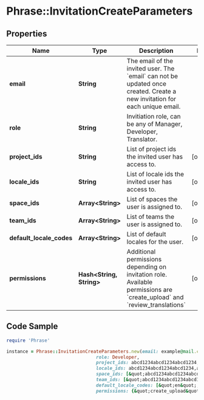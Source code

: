 # Phrase::InvitationCreateParameters

## Properties

Name | Type | Description | Notes
------------ | ------------- | ------------- | -------------
**email** | **String** | The email of the invited user. The &#x60;email&#x60; can not be updated once created. Create a new invitation for each unique email. | 
**role** | **String** | Invitiation role, can be any of Manager, Developer, Translator. | 
**project_ids** | **String** | List of project ids the invited user has access to. | [optional] 
**locale_ids** | **String** | List of locale ids the invited user has access to. | [optional] 
**space_ids** | **Array&lt;String&gt;** | List of spaces the user is assigned to. | [optional] 
**team_ids** | **Array&lt;String&gt;** | List of teams the user is assigned to. | [optional] 
**default_locale_codes** | **Array&lt;String&gt;** | List of default locales for the user. | [optional] 
**permissions** | **Hash&lt;String, String&gt;** | Additional permissions depending on invitation role. Available permissions are &#x60;create_upload&#x60; and &#x60;review_translations&#x60; | [optional] 

## Code Sample

```ruby
require 'Phrase'

instance = Phrase::InvitationCreateParameters.new(email: example@mail.com,
                                 role: Developer,
                                 project_ids: abcd1234abcd1234abcd1234,abcd1234abcd1234abcd1235,
                                 locale_ids: abcd1234abcd1234abcd1234,abcd1234abcd1234abcd1235,
                                 space_ids: [&quot;abcd1234abcd1234abcd1234&quot;,&quot;abcd1234abcd1234abcd1235&quot;],
                                 team_ids: [&quot;abcd1234abcd1234abcd1234&quot;,&quot;abcd1234abcd1234abcd1235&quot;],
                                 default_locale_codes: [&quot;en&quot;,&quot;de&quot;],
                                 permissions: {&quot;create_upload&quot;:true,&quot;review_translations&quot;:true})
```


